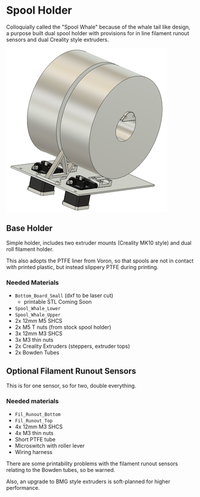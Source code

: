 # Spool Holder

Colloquially called the "Spool Whale" because of the whale tail like design, a purpose built dual spool holder with provisions for in line filament runout sensors and dual Creality style extruders.

![Spool Whale](/images/Spool_Whale.png)

## Base Holder

Simple holder, includes two extruder mounts (Creality MK10 style) and dual roll filament holder.

This also adopts the PTFE liner from Voron, so that spools are not in contact with printed plastic, but instead slippery PTFE during printing.

### Needed Materials

- `Bottom_Board_Small` (dxf to be laser cut)
  - printable STL Coming Soon
- `Spool_Whale_Lower`
- `Spool_Whale_Upper`
- 2x 12mm M5 SHCS
- 2x M5 T nuts (from stock spool holder)
- 3x 12mm M3 SHCS
- 3x M3 thin nuts
- 2x Creality Extruders (steppers, extruder tops)
- 2x Bowden Tubes

## Optional Filament Runout Sensors

This is for one sensor, so for two, double everything.

### Needed materials

- `Fil_Runout_Bottom`
- `Fil_Runout_Top`
- 4x 12mm M3 SHCS
- 4x M3 thin nuts
- Short PTFE tube
- Microswitch with roller lever
- Wiring harness

There are some printability problems with the filament runout sensors relating to the Bowden tubes, so be warned.

Also, an upgrade to BMG style extruders is soft-planned for higher performance.
